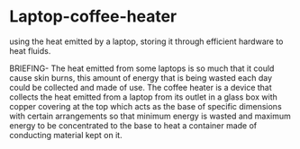 # Laptop-coffee-heater
using the heat emitted by a laptop, storing it through efficient hardware to heat fluids.

BRIEFING-
The heat emitted  from some laptops is so much that it could cause skin burns, this amount of energy that is being wasted each day could be collected and made of use. The coffee heater is a device that collects the heat emitted from a laptop from its outlet in a glass box with copper covering at the top which acts as the base of specific dimensions with certain arrangements so that minimum energy is wasted and maximum energy to be concentrated to the base to heat a container made of conducting material kept on it.
